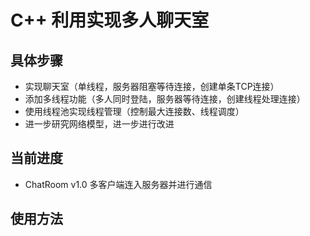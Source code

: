# C++ 利用实现多人聊天室

## 具体步骤

- 实现聊天室（单线程，服务器阻塞等待连接，创建单条TCP连接）
- 添加多线程功能（多人同时登陆，服务器等待连接，创建线程处理连接）
- 使用线程池实现线程管理（控制最大连接数、线程调度）
- 进一步研究网络模型，进一步进行改进

## 当前进度
- ChatRoom v1.0 多客户端连入服务器并进行通信

## 使用方法


